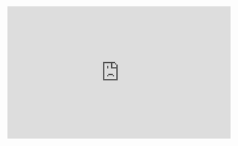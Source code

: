 <embed height="300" src="https://mayevskaya.github.io" frameborder="no" allowtransparency="true" allowfullscreen="true" style="width: 100%;"></embed>
